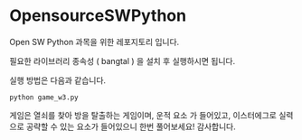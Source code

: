 # OpensourceSWPython

Open SW Python 과목을 위한 레포지토리 입니다.   
  
필요한 라이브러리 종속성 ( bangtal ) 을 설치 후 실행하시면 됩니다.

실행 방법은 다음과 같습니다. 

```python game_w3.py ```


게임은 열쇠를 찾아 방을 탈출하는 게임이며,
운적 요소 가 들어있고,
이스터에그로 실력으로 공략할 수 있는 요소가 들어있으니 한번 풀어보세요!
감사합니다.

